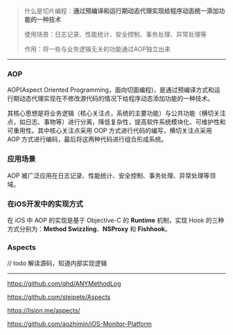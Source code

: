 > 什么是切片编程：**通过预编译和运行期动态代理实现给程序动态统一添加功能的一种技术**
>
> 使用场景：日志记录、性能统计、安全控制、事务处理、异常处理等
>
> 作用：将一些与业务逻辑无关的功能通过AOP独立出来

---

### AOP

AOP(Aspect Oriented Programming，面向切面编程)，是通过预编译方式和运行期动态代理实现在不修改源代码的情况下给程序动态添加功能的一种技术。

其核心思想是将业务逻辑（核心关注点，系统的主要功能）与公共功能（横切关注点，如日志、事物等）进行分离，降低复杂性，提高软件系统模块化、可维护性和可重用性。其中核心关注点采用 OOP 方式进行代码的编写，横切关注点采用 AOP 方式进行编码，最后将这两种代码进行组合形成系统。



### 应用场景

AOP 被广泛应用在日志记录、性能统计、安全控制、事务处理、异常处理等领域。



### 在iOS开发中的实现方式

在 iOS 中 AOP 的实现是基于 Objective-C 的 **Runtime** 机制，实现 Hook 的三种方式分别为：**Method Swizzling**、**NSProxy** 和 **Fishhook**。



### Aspects

// todo 解读源码，知道内部实现逻辑



---

https://github.com/qhd/ANYMethodLog

https://github.com/steipete/Aspects

https://lision.me/aspects/

https://github.com/aozhimin/iOS-Monitor-Platform